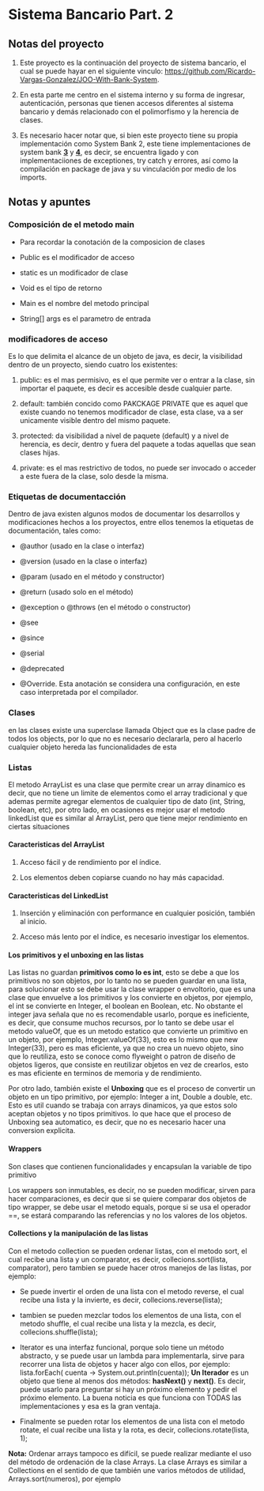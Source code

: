 # Sistema Bancario Part. 2

## Notas del proyecto

1. Este proyecto es la continuación del proyecto de sistema bancario, el cual se puede hayar en el siguiente vinculo: <https://github.com/Ricardo-Vargas-Gonzalez/JOO-With-Bank-System>.

2. En esta parte me centro en el sistema interno y su forma de ingresar, autenticación, personas que tienen accesos diferentes al sistema bancario y demás relacionado con el polimorfismo y la herencia de clases.

3. Es necesario hacer notar que, si bien este proyecto tiene su propia implementación como System Bank 2, este tiene implementaciones de system bank **[3]** y **[4]**, es decir, se encuentra ligado y con implementaciiones de exceptiones, try catch y errores, así como la compilación en package de java y su vinculación por medio de los imports.

## Notas y apuntes

### Composición de el metodo main

- Para recordar la conotación de la composicion de clases

- Public es el modificador de acceso

- static es un modificador de clase

- Void es el tipo de retorno

- Main es el nombre del metodo principal

- String[] args es el parametro de entrada

### modificadores de acceso

Es lo que delimita el alcance de un objeto de java, es decir, la visibilidad dentro de un proyecto, siendo cuatro los existentes:

1. public: es el mas permisivo, es el que permite ver o entrar a la clase, sin importar el paquete, es decir es accesible desde cualquier parte.

2. default: también concido como PAKCKAGE PRIVATE que es aquel que existe cuando no tenemos modificador de clase, esta clase, va a ser unicamente visible dentro del mismo paquete.

3. protected: da visibilidad a nivel de paquete (default) y a nivel de herencia, es decir, dentro y fuera del paquete a todas aquellas que sean clases hijas.

4. private: es el mas restrictivo de todos, no puede ser invocado o acceder a este fuera de la clase, solo desde la misma.

### Etiquetas de documentacción

Dentro de java existen algunos modos de documentar los desarrollos y modificaciones hechos a los proyectos, entre ellos tenemos la etiquetas de documentación, tales como:

- @author (usado en la clase o interfaz)

- @version (usado en la clase o interfaz)

- @param (usado en el método y constructor)

- @return (usado solo en el método)

- @exception o @throws (en el método o constructor)

- @see

- @since

- @serial

- @deprecated

- @Override. Esta anotación se considera una configuración, en este caso interpretada por el compilador.

### Clases

en las clases existe una superclase llamada Object que es la clase padre de todos los objects, por lo que no es necesario declararla, pero al hacerlo cualquier objeto hereda las funcionalidades de esta

### Listas

El metodo ArrayList es una clase que permite crear un array dinamico es decir, que no tiene un limite de elementos como el array tradicional y que ademas permite agregar elementos de cualquier tipo de dato (int, String, boolean, etc), por otro lado, en ocasiones es mejor usar el metodo linkedList que es similar al ArrayList, pero que tiene mejor rendimiento en ciertas situaciones

#### Caracteristicas del ArrayList

1. Acceso fácil y de rendimiento por el índice.

2. Los elementos deben copiarse cuando no hay más capacidad.

#### Caracteristicas del LinkedList

1. Inserción y eliminación con performance en cualquier posición, también al inicio.

2. Acceso más lento por el índice, es necesario investigar los elementos.

#### Los primitivos y el unboxing en las listas

Las listas no guardan **primitivos como lo es int**, esto se debe a que los primitivos no son objetos, por lo tanto no se pueden guardar en una lista, para solucionar esto se debe usar la clase wrapper o envoltorio, que es una clase que envuelve a los primitivos y los convierte en objetos, por ejemplo, el int se convierte en Integer, el boolean en Boolean, etc. No obstante el integer java señala que no es recomendable usarlo, porque es ineficiente, es decir, que consume muchos recursos, por lo tanto se debe usar el metodo valueOf, que es un metodo estatico que convierte un primitivo en un objeto, por ejemplo, Integer.valueOf(33), esto es lo mismo que new Integer(33), pero es mas eficiente, ya que no crea un nuevo objeto, sino que lo reutiliza, esto se conoce como flyweight o patron de diseño de objetos ligeros, que consiste en reutilizar objetos en vez de crearlos, esto es mas eficiente en terminos de memoria y de rendimiento.

Por otro lado, también existe el **Unboxing** que es el proceso de convertir un objeto en un tipo primitivo, por ejemplo: Integer a int, Double a double, etc. Esto es util cuando se trabaja con arrays dinamicos, ya que estos solo aceptan objetos y no tipos primitivos. lo que hace que el proceso de Unboxing sea automatico, es decir, que no es necesario hacer una conversion explicita.

#### Wrappers

Son clases que contienen funcionalidades y encapsulan la variable de tipo primitivo

Los wrappers son inmutables, es decir, no se pueden modificar, sirven para hacer comparaciones, es decir que si se quiere comparar dos objetos de tipo wrapper, se debe usar el metodo equals, porque si se usa el operador ==, se estará comparando las referencias y no los valores de los objetos.

#### Collections y la manipulación de las listas

Con el metodo collection se pueden ordenar listas, con el metodo sort, el cual recibe una lista y un comparator, es decir, collecions.sort(lista, comparator), pero tambien se puede hacer otros manejos de las listas, por ejemplo:

- Se puede invertir el orden de una lista con el metodo reverse, el cual recibe una lista y la invierte, es decir, collecions.reverse(lista);

- tambien se pueden mezclar todos los elementos de una lista, con el metodo shuffle, el cual recibe una lista y la mezcla, es decir, collecions.shuffle(lista);

- Iterator es una interfaz funcional, porque solo tiene un método abstracto, y se puede usar un lambda para implementarla, sirve para recorrer una lista de objetos y hacer algo con ellos, por ejemplo: lista.forEach( cuenta -> System.out.println(cuenta));
**Un Iterador** es un objeto que tiene al menos dos métodos: **hasNext()** y **next()**. Es decir, puede usarlo para preguntar si hay un próximo elemento y pedir el próximo elemento. La buena noticia es que funciona con TODAS las implementaciones y esa es la gran ventaja.

- Finalmente se pueden rotar los elementos de una lista con el metodo rotate, el cual recibe una lista y la rota, es decir, collecions.rotate(lista, 1);

**Nota:** Ordenar arrays tampoco es difícil, se puede realizar mediante el uso del método de ordenación de la clase Arrays. La clase Arrays es similar a Collections en el sentido de que también une varios métodos de utilidad, Arrays.sort(numeros), por ejemplo

[3]: ttps://github.com/Ricardo-Vargas-Gonzalez/Exceptions-Bank-System
[4]: ttps://github.com/Ricardo-Vargas-Gonzalez/Librerias-Bank-System-
